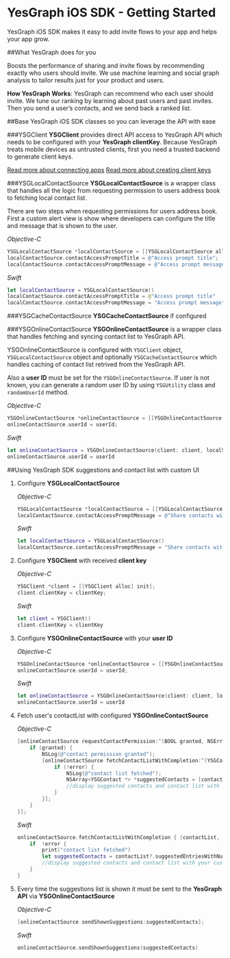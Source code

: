 # YesGraph iOS SDK - Getting Started

YesGraph iOS SDK makes it easy to add invite flows to your app and helps your app grow.

##What YesGraph does for you

Boosts the performance of sharing and invite flows by recommending exactly who users should invite. We use machine learning and social graph analysis to tailor results just for your product and users.

**How YesGraph Works**: YesGraph can recommend who each user should invite. We tune our ranking by learning about past users and past invites. Then you send a user’s contacts, and we send back a ranked list.

##Base YesGraph iOS SDK classes so you can leverage the API with ease

###YSGClient
**YSGClient** provides direct API access to YesGraph API which needs to be configured with your **YesGraph clientKey**.
Because YesGraph treats mobile devices as untrusted clients, first you need a trusted backend to generate client keys.

[Read more about connecting apps](https://docs.yesgraph.com/docs/connecting-apps#mobile-apps)
[Read more about creating client keys](https://docs.yesgraph.com/docs/create-client-keys)

###YSGLocalContactSource
**YSGLocalContactSource** is a wrapper class that handles all the logic from requesting permission to users address book to fetching local contact list.

There are two steps when requesting permissions for users address book. First a custom alert view is show where developers can configure the title and message that is shown to the user.

*Objective-C*
```objective-c
YSGLocalContactSource *localContactSource = [[YSGLocalContactSource alloc] init];
localContactSource.contactAccessPromptTitle = @"Access prompt title";
localContactSource.contactAccessPromptMessage = @"Access prompt message";
```

*Swift*
```swift
let localContactSource = YSGLocalContactSource()
localContactSource.contactAccessPromptTitle = @"Access prompt title"
localContactSource.contactAccessPromptMessage = "Access prompt message"
```

###YSGCacheContactSource
**YSGCacheContactSource** if configured 

###YSGOnlineContactSource
**YSGOnlineContactSource** is a wrapper class that handles fetching and syncing contact list to YesGraph API.

YSGOnlineContactSource is configured with `YSGClient` object, `YSGLocalContactSource` object and optionally `YSGCacheContactSource` which handles caching of contact list retrived from the YesGraph API.

Also a **user ID** must be set for the `YSGOnlineContactSource`. If user is not known, you can generate a random user ID by using `YSGUtility` class and `randomUserId` method.

*Objective-C*
```objective-c
YSGOnlineContactSource *onlineContactSource = [[YSGOnlineContactSource alloc] initWithClient:client localSource:localContactSource cacheSource:[YSGCacheContactSource new]];
onlineContactSource.userId = userId;
```

*Swift*
```swift
let onlineContactSource = YSGOnlineContactSource(client: client, localSource: localContactSource, cacheSource: YSGCacheContactSource())
onlineContactSource.userId = userId
```


##Using YesGraph SDK suggestions and contact list with custom UI

1. Configure **YSGLocalContactSource**

	*Objective-C*
	```objective-c
	YSGLocalContactSource *localContactSource = [[YSGLocalContactSource alloc] init];
    localContactSource.contactAccessPromptMessage = @"Share contacts with MyApp to invite friends?";
    ```
    *Swift*
	```swift
	let localContactSource = YSGLocalContactSource()
    localContactSource.contactAccessPromptMessage = "Share contacts with MyApp to invite friends?"
	```

2. Configure **YSGClient** with received **client key**

	*Objective-C*
	```objective-c
	YSGClient *client = [[YSGClient alloc] init];
	client.clientKey = clientKey;
	```
	*Swift*
	```swift
	let client = YSGClient()
	client.clientKey = clientKey
	```

3. Configure **YSGOnlineContactSource** with your **user ID**

	*Objective-C*
	```objective-c
	YSGOnlineContactSource *onlineContactSource = [[YSGOnlineContactSource alloc] initWithClient:client localSource:localContactSource cacheSource:[YSGCacheContactSource new]];
    onlineContactSource.userId = userId;
	```
	*Swift*
	```swift
	let onlineContactSource = YSGOnlineContactSource(client: client, localSource: localContactSource, cacheSource: YSGCacheContactSource())
   	onlineContactSource.userId = userId
	```

3. Fetch user's contactList with configured **YSGOnlineContactSource**

	*Objective-C*
	```objective-c
	[onlineContactSource requestContactPermission:^(BOOL granted, NSError *error) {
        if (granted) {
            NSLog(@"contact permission granted");
            [onlineContactSource fetchContactListWithCompletion:^(YSGContactList *contactList, NSError *error) {
            	if (!error) {
                    NSLog(@"contact list fetched");
                    NSArray<YSGContact *> *suggestedContacts = [contactList suggestedEntriesWithNumberOfSuggestions:YSGDefaultInviteNumberOfSuggestions];
                    //display suggested contacts and contact list with your custom UI
                }
            }];
        }
    }];
	```
	*Swift*
	```swift
	onlineContactSource.fetchContactListWithCompletion { (contactList, error) -> Void in
		if  !error {
			print("contact list fetched")
			let suggestedContacts = contactList?.suggestedEntriesWithNumberOfSuggestions(YSGDefaultInviteNumberOfSuggestions)
			//display suggested contacts and contact list with your custom UI
		}
   	}
	```
4. Every time the suggestions list is shown it must be sent to the **YesGraph API** via **YSGOnlineContactSource**

	*Objective-C*
	```objective-c
	[onlineContactSource sendShownSuggestions:suggestedContacts];
	```
	*Swift*
	```swift
	onlineContactSource.sendShownSuggestions(suggestedContacts)
	```
